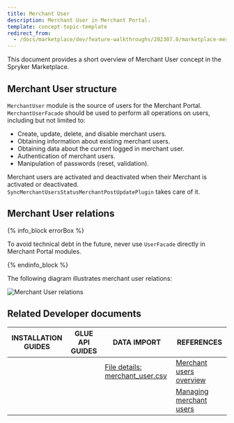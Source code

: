 ```yaml
---
title: Merchant User
description: Merchant User in Merchant Portal.
template: concept-topic-template
redirect_from:
  - /docs/marketplace/dev/feature-walkthroughs/202307.0/marketplace-merchant-portal-core-feature-walkthrough/merchant-user-concept.html
---
```


This document provides a short overview of Merchant User concept in the Spryker Marketplace.

## Merchant User structure

`MerchantUser` module is the source of users for the Merchant Portal. `MerchantUserFacade` should be used to perform all operations on users, including but not limited to:
- Create, update, delete, and disable merchant users.
- Obtaining information about existing merchant users.
- Obtaining data about the current logged in merchant user.
- Authentication of merchant users.
- Manipulation of passwords (reset, validation).

Merchant users are activated and deactivated when their Merchant is activated or deactivated. `SyncMerchantUsersStatusMerchantPostUpdatePlugin` takes care of it.


## Merchant User relations

{% info_block errorBox %}

To avoid technical debt in the future, never use `UserFacade` directly in Merchant Portal modules.

{% endinfo_block %}

The following diagram illustrates merchant user relations:

![Merchant User relations](https://confluence-connect.gliffy.net/embed/image/6a8b09b8-f7a0-4f92-8728-6bcd056c1f2e.png?utm_medium=live&utm_source=confluence)

## Related Developer documents

|INSTALLATION GUIDES  |GLUE API GUIDES  |DATA IMPORT  | REFERENCES  |
|---------|---------|---------|--------|
| | |[File details: merchant_user.csv](/docs/pbc/all/merchant-management/{{page.version}}/marketplace/import-and-export-data/file-details-merchant-user.csv.html) |[Merchant users overview](/docs/pbc/all/merchant-management/{{page.version}}/marketplace/marketplace-merchant-feature-overview/merchant-users-overview.html)|
| | | |[Managing merchant users](/docs/pbc/all/merchant-management/{{page.version}}/marketplace/manage-in-the-back-office/manage-merchant-users.html)|
